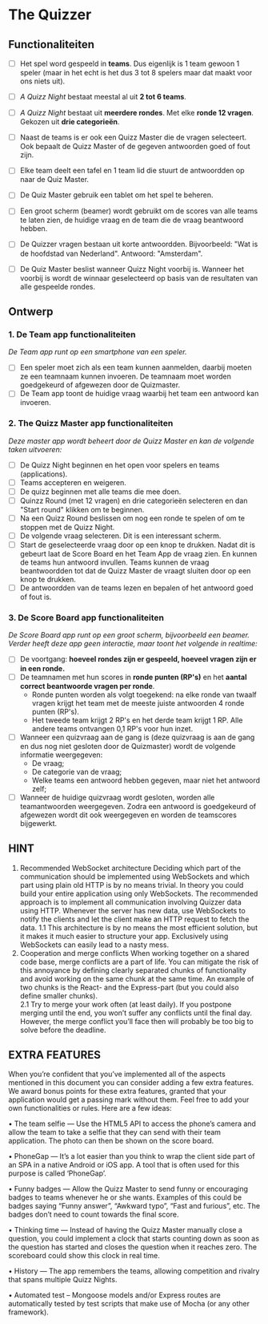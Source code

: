 # The Quizzer

## Functionaliteiten

 - [ ] Het spel word gespeeld in **teams**. Dus eigenlijk is 1 team gewoon 1 speler (maar in het echt is het dus 3 tot 8 spelers maar dat maakt voor ons niets uit).
 - [ ] *A Quizz Night* bestaat meestal al uit **2 tot 6 teams**.
 - [ ] *A Quizz Night* bestaat uit **meerdere rondes**. Met elke **ronde 12 vragen**. Gekozen uit **drie categorieën**.
 - [ ] Naast de teams is er ook een Quizz Master die de vragen selecteert. Ook bepaalt de Quizz Master of de gegeven antwoorden goed of fout zijn.
 - [ ] Elke team deelt een tafel en 1 team lid die stuurt de antwoordden op naar de Quiz Master.
 - [ ] De Quiz Master gebruik een tablet om het spel te beheren.
 - [ ] Een groot scherm (beamer) wordt gebruikt om de scores van alle teams te laten zien, de huidige vraag en de team die de vraag beantwoord hebben.
 - [ ] De Quizzer vragen bestaan uit korte antwoordden. Bijvoorbeeld: "Wat is de hoofdstad van Nederland". Antwoord: "Amsterdam".
 - [ ] De Quiz Master beslist wanneer Quizz Night voorbij is. Wanneer het voorbij is wordt de winnaar geselecteerd op basis van de resultaten van alle gespeelde rondes.


## Ontwerp

### 1. De Team app functionaliteiten
*De Team app runt op een smartphone van een speler.*
 - [ ] Een speler moet zich als een team kunnen aanmelden, daarbij moeten ze een teamnaam kunnen invoeren. De teamnaam moet worden goedgekeurd of afgewezen door de Quizmaster.
 - [ ] De Team app toont de huidige vraag waarbij het team een antwoord kan invoeren.

### 2. The Quizz Master app functionaliteiten

*Deze master app wordt beheert door de Quizz Master en kan de volgende taken uitvoeren:*
 - [ ] De Quizz Night beginnen en het open voor spelers en teams (applications).
 - [ ] Teams accepteren en weigeren.
 - [ ] De quizz beginnen met alle teams die mee doen.
 - [ ] Quinzz Round (met 12 vragen) en drie categorieën selecteren en dan "Start round" klikken om te beginnen.
 - [ ] Na een Quizz Round beslissen om nog een ronde te spelen of om te stoppen met de Quizz Night.
 - [ ] De volgende vraag selecteren. Dit is een interessant scherm.
 - [ ] Start de geselecteerde vraag door op een knop te drukken. Nadat dit is gebeurt laat de Score Board en het Team App de vraag zien. En kunnen de teams hun antwoord invullen. Teams kunnen de vraag beantwoordden tot dat de Quizz Master de vraagt sluiten door op een knop te drukken.
 - [ ] De antwoordden van de teams lezen en bepalen of het antwoord goed of fout is.
 
 ### 3. De Score Board app functionaliteiten
 *De Score Board app runt op een groot scherm, bijvoorbeeld een beamer. Verder heeft deze app geen interactie, maar toont het volgende in realtime:*
  - [ ] De voortgang: **hoeveel rondes zijn er gespeeld, hoeveel vragen zijn er in een ronde.**
  - [ ] De teamnamen met hun scores in **ronde punten (RP's)** en het **aantal correct beantwoorde vragen per ronde**.
 	- Ronde punten worden als volgt toegekend: na elke ronde van twaalf vragen krijgt het team met de meeste juiste antwoorden 4 ronde punten (RP's).
 	- Het tweede team krijgt 2 RP's en het derde team krijgt 1 RP. Alle andere teams ontvangen 0,1 RP's voor hun inzet.
  - [ ] Wanneer een quizvraag aan de gang is (deze quizvraag is aan de gang en dus nog niet gesloten door de Quizmaster) wordt de volgende informatie weergegeven:
 	 - De vraag;
 	 - De categorie van de vraag;
 	 - Welke teams een antwoord hebben gegeven, maar niet het antwoord zelf;
 - [ ] Wanneer de huidige quizvraag wordt gesloten, worden alle teamantwoorden weergegeven. Zodra een antwoord is goedgekeurd of afgewezen wordt dit ook weergegeven en worden de teamscores bijgewerkt.
 
 ## HINT
1. Recommended WebSocket architecture Deciding which part of the communication should be implemented using WebSockets and which part    using plain old HTTP is by no means trivial. In theory you could    build your entire application using only WebSockets.  The recommended approach is to implement all communication involving  Quizzer data using HTTP. Whenever the server has new data, use  WebSockets to notify the clients and let the client make an HTTP  request to fetch the data. 
    1.1 This architecture is by no means the most efficient solution, but it makes it much easier to structure your app. Exclusively using WebSockets can easily lead to a nasty mess.  
2. Cooperation and merge conflicts When working together on a shared code base, merge conflicts are a part of life. You can mitigate the risk of this annoyance by defining clearly separated chunks of functionality and avoid working on the same chunk at the same time. An example of two chunks is the React- and the Express-part (but you could also define smaller chunks).  
    2.1 Try to merge your work often (at least daily). If you postpone merging until the end, you won’t suffer any conflicts until the final day. However, the merge conflict you’ll face then will probably be too big to solve before the deadline. 
 
 ## EXTRA FEATURES
When you’re confident that you’ve implemented all of the aspects mentioned in this document you can consider adding a few extra features. We award bonus points for these extra features, granted that your application would get a passing mark without them. Feel	free	to	add	your	own	functionalities	or	rules.	Here	are	a	few	ideas:		
 
 • The team selfie — Use the HTML5 API to access the phone’s camera and allow the team to take a selfie that they can send with their team application. The photo can then be shown on the score board.  
 
 • PhoneGap — It’s a lot easier than you think to wrap the client side part of an SPA in a native Android or iOS app. A tool that is often used for this purpose is called ‘PhoneGap’. 
 
 • Funny badges — Allow the Quizz Master to send funny or encouraging badges to teams whenever he or she wants. Examples of this could be badges saying “Funny answer”, “Awkward typo”, “Fast and furious”, etc. The badges don’t need to count towards the final score. 
 
 • Thinking time — Instead of having the Quizz Master manually close a question, you could implement a clock that starts counting down as soon as the question has started and closes the question when it reaches zero. The scoreboard could show this clock in real time. 
 
 • History — The app remembers the teams, allowing competition and rivalry that spans multiple Quizz Nights. 
 
 • Automated test – Mongoose models and/or Express routes are automatically tested by test scripts that make use of Mocha (or any other framework). 
